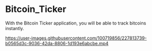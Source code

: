 # Bitcoin_Ticker

With the Bitcoin Ticker application, you will be able to track bitcoins instantly.



https://user-images.githubusercontent.com/100719856/227813739-b0565d3c-9036-42da-8806-1d193e6abcbe.mp4

